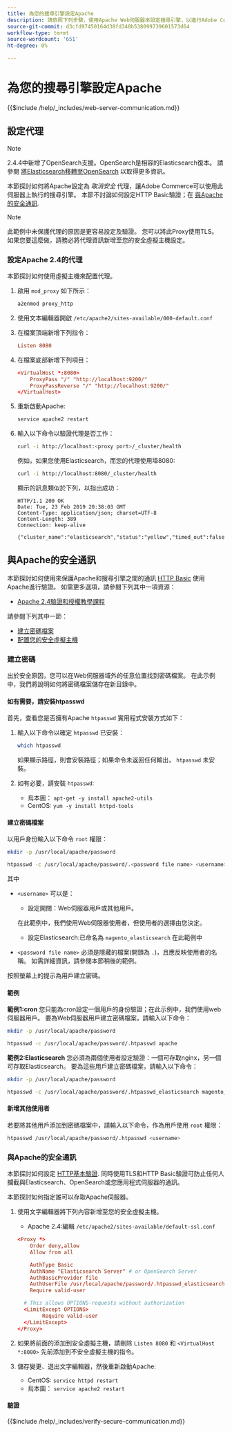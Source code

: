 ```yaml
---
title: 為您的搜尋引擎設定Apache
description: 請依照下列步驟，使用Apache Web伺服器來設定搜尋引擎，以進行Adobe Commerce和Magento Open Source的內部部署安裝。
source-git-commit: d3cfd97450164d38fd340b538099739601573d64
workflow-type: tm+mt
source-wordcount: '651'
ht-degree: 0%

---
```



# 為您的搜尋引擎設定Apache

{{$include /help/_includes/web-server-communication.md}}

## 設定代理

>[!NOTE]
>
>2.4.4中新增了OpenSearch支援。OpenSearch是相容的Elasticsearch復本。 請參閱 [將Elasticsearch移轉至OpenSearch](../../../upgrade/prepare/opensearch-migration.md) 以取得更多資訊。

本節探討如何將Apache設定為 *取消安全* 代理，讓Adobe Commerce可以使用此伺服器上執行的搜尋引擎。 本節不討論如何設定HTTP Basic驗證；在 [與Apache的安全通訊](#secure-communication-with-apache).

>[!NOTE]
>
>此範例中未保護代理的原因是更容易設定及驗證。 您可以將此Proxy使用TLS。 如果您要這麼做，請務必將代理資訊新增至您的安全虛擬主機設定。

### 設定Apache 2.4的代理

本節探討如何使用虛擬主機來配置代理。

1. 啟用 `mod_proxy` 如下所示：

   ```bash
   a2enmod proxy_http
   ```

1. 使用文本編輯器開啟 `/etc/apache2/sites-available/000-default.conf`
1. 在檔案頂端新增下列指令：

   ```conf
   Listen 8080
   ```

1. 在檔案底部新增下列項目：

   ```conf
   <VirtualHost *:8080>
       ProxyPass "/" "http://localhost:9200/"
       ProxyPassReverse "/" "http://localhost:9200/"
   </VirtualHost>
   ```

1. 重新啟動Apache:

   ```bash
   service apache2 restart
   ```

1. 輸入以下命令以驗證代理是否工作：

   ```bash
   curl -i http://localhost:<proxy port>/_cluster/health
   ```

   例如，如果您使用Elasticsearch，而您的代理使用埠8080:

   ```bash
   curl -i http://localhost:8080/_cluster/health
   ```

   顯示的訊息類似於下列，以指出成功：

   ```terminal
   HTTP/1.1 200 OK
   Date: Tue, 23 Feb 2019 20:38:03 GMT
   Content-Type: application/json; charset=UTF-8
   Content-Length: 389
   Connection: keep-alive
   
   {"cluster_name":"elasticsearch","status":"yellow","timed_out":false,"number_of_nodes":1,"number_of_data_nodes":1,"active_primary_shards":5,"active_shards":5,"relocating_shards":0,"initializing_shards":0,"unassigned_shards":5,"delayed_unassigned_shards":0,"number_of_pending_tasks":0,"number_of_in_flight_fetch":0,"task_max_waiting_in_queue_millis":0,"active_shards_percent_as_number":50.0}
   ```

## 與Apache的安全通訊

本節探討如何使用來保護Apache和搜尋引擎之間的通訊 [HTTP Basic](https://datatracker.ietf.org/doc/html/rfc2617) 使用Apache進行驗證。 如需更多選項，請參閱下列其中一項資源：

* [Apache 2.4驗證和授權教學課程](https://httpd.apache.org/docs/2.4/howto/auth.html)

請參閱下列其中一節：

* [建立密碼檔案](#create-a-password)
* [配置您的安全虛擬主機](#secure-communication-with-apache)

### 建立密碼

出於安全原因，您可以在Web伺服器域外的任意位置找到密碼檔案。 在此示例中，我們將說明如何將密碼檔案儲存在新目錄中。

#### 如有需要，請安裝htpasswd

首先，查看您是否擁有Apache `htpasswd` 實用程式安裝方式如下：

1. 輸入以下命令以確定 `htpasswd` 已安裝：

   ```bash
   which htpasswd
   ```

   如果顯示路徑，則會安裝路徑；如果命令未返回任何輸出， `htpasswd` 未安裝。

1. 如有必要，請安裝 `htpasswd`:

   * 烏本圖： `apt-get -y install apache2-utils`
   * CentOS: `yum -y install httpd-tools`

#### 建立密碼檔案

以用戶身份輸入以下命令 `root` 權限：

```bash
mkdir -p /usr/local/apache/password
```

```bash
htpasswd -c /usr/local/apache/password/.<password file name> <username>
```

其中

* `<username>` 可以是：

   * 設定開關：Web伺服器用戶或其他用戶。

   在此範例中，我們使用Web伺服器使用者，但使用者的選擇由您決定。

   * 設定Elasticsearch:已命名為 `magento_elasticsearch` 在此範例中


* `<password file name>` 必須是隱藏的檔案(開頭為 `.`)，且應反映使用者的名稱。 如需詳細資訊，請參閱本節稍後的範例。

按照螢幕上的提示為用戶建立密碼。

#### 範例

**範例1:cron**
您只能為cron設定一個用戶的身份驗證；在此示例中，我們使用web伺服器用戶。 要為Web伺服器用戶建立密碼檔案，請輸入以下命令：

```bash
mkdir -p /usr/local/apache/password
```

```bash
htpasswd -c /usr/local/apache/password/.htpasswd apache
```

**範例2:Elasticsearch**
您必須為兩個使用者設定驗證：一個可存取nginx，另一個可存取Elasticsearch。 要為這些用戶建立密碼檔案，請輸入以下命令：

```bash
mkdir -p /usr/local/apache/password
```

```bash
htpasswd -c /usr/local/apache/password/.htpasswd_elasticsearch magento_elasticsearch
```

#### 新增其他使用者

若要將其他用戶添加到密碼檔案中，請輸入以下命令，作為用戶使用 `root` 權限：

```bash
htpasswd /usr/local/apache/password/.htpasswd <username>
```

### 與Apache的安全通訊

本節探討如何設定 [HTTP基本驗證](https://httpd.apache.org/docs/2.2/howto/auth.html). 同時使用TLS和HTTP Basic驗證可防止任何人攔截與Elasticsearch、OpenSearch或您應用程式伺服器的通訊。

本節探討如何指定誰可以存取Apache伺服器。

1. 使用文字編輯器將下列內容新增至您的安全虛擬主機。

   * Apache 2.4:編輯 `/etc/apache2/sites-available/default-ssl.conf`

   ```conf
   <Proxy *>
       Order deny,allow
       Allow from all
   
       AuthType Basic
       AuthName "Elasticsearch Server" # or OpenSearch Server
       AuthBasicProvider file
       AuthUserFile /usr/local/apache/password/.htpasswd_elasticsearch
       Require valid-user
   
     # This allows OPTIONS-requests without authorization
     <LimitExcept OPTIONS>
           Require valid-user
     </LimitExcept>
   </Proxy>
   ```

1. 如果將前面的添加到安全虛擬主機，請刪除 `Listen 8080` 和 `<VirtualHost *:8080>` 先前添加到不安全虛擬主機的指令。

1. 儲存變更、退出文字編輯器，然後重新啟動Apache:

   * CentOS: `service httpd restart`
   * 烏本圖： `service apache2 restart`

#### 驗證

{{$include /help/_includes/verify-secure-communication.md}}
